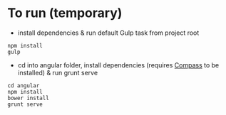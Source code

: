 # To run (temporary)


- install dependencies & run default Gulp task from project root

 ```
 npm install
 gulp
 ```

- cd into angular folder, install dependencies (requires [Compass](http://compass-style.org/install/) to be installed) & run grunt serve

 ```
 cd angular
 npm install
 bower install
 grunt serve
 ```
